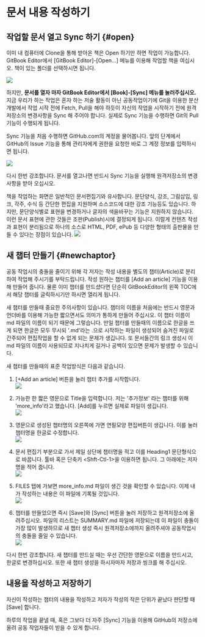 # 문서 내용 작성하기

## 작업할 문서 열고 Sync 하기 {#open}

이미 내 컴퓨터에 Clone을 통해 받아온 책은 Open 하기만 하면 작업이 가능합니다. GitBook Editor에서 \[GitBook Editor\]-\[Open...\] 메뉴를 이용해 작업할 책을 여십시오. 책이 있는 폴더를 선택하시면 됩니다.

![](/assets/gitbook_open.png)

하지만, **문서를 열자 마자  GitBook Editor에서 \[Book\]-\[Sync\] 메뉴를 눌러주십시오.** 지금 우리가 하는 작업은 혼자 하는 저술 활동이 아닌 공동작업이기에 Git을 이용한 분산개발에서 작업 시작 전에 Fetch, Pull을 해야 하듯이 자신의 작업을 시작하기 전에 원격저장소의 변경사항을 Sync 해 주어야 합니다. 실제로 Sync 기능을 수행하면 Git의 Pull 기능이 수행되게 됩니다.

Sync 기능을 처음 수행하면 GitHub.com의 계정을 물어봅니다. 앞의 단계에서 GitHub의 Issue 기능을 통해 관리자에게 권한을 요청한 바로 그 계정 정보를 입력하시면 됩니다.

![](/assets/github_login.png)

다시 한번 강조합니다. 문서를 열고나면 반드시 Sync 기능을 실행해 원격저장소의 변경사항을 받아 오십시오.

책을 작업하는 화면은 일반적인 문서편집기와 유사합니다. 문단양식, 강조, 그림삽입, 링크, 각주, 수식 등 간단한 편집을 지원하며 소스코드에 대한 강조 기능등도 있습니다. 하지만, 문단양식별로 표현을 변경하거나 글자의 색을바꾸는 기능은 지원하지 않습니다. 이런 문서 표현에 관한 것들은 조판\(Publish\)시에 결정되게 됩니다. 이럴게 컨텐츠 작성과 표현이 분리됨으로 하나의 소스로 HTML, PDF, ePub 등 다양한 형태의 출판물을 만들 수 있다는 장점이 있습니다. ![](/assets/open_book.png)

## 새 챕터 만들기 {#newchaptor}

공동 작업시의 충돌을 줄이기 위해 각 저자는 작성 내용을 별도의 챕터\(Article\)로 분리하여 작업해 주시기를 부탁드립니다. 작성 원하는 챕터를 \[Add an article\] 기능을 이용해 만들어 줍니다. 물론 이미 챕터를 만드셨다면 단순히 GitBookEditor의 왼쪽 TOC에서 해당 챕터를 글릭하시기만 하시면 열리게 됩니다.

새 챕터를 만들때 중요한 주의사항이 있습니다. 챕터의 이름을 처음에는 반드시 영문과 언더바를 이용해 가능한 짧으면서도 의미가 통하게 만들어 주십시오. 이 챕터 이름이 md 파일의 이름이 되기 때문에 그렇습니다. 만일 챕터를 만들때의 이름으로 한글을 쓰게 되면 한글은 모두 무시되 '.md'라는 .으로 시작하는 파일이 생성되어 숨겨진 파일로 간주되어 편집작업을 할 수 없게 되는 문제가 생깁니다. 또 문서들간의 링크 생성시 이 md 파일의 이름이 사용되므로 지나치게 길거나 공백이 있으면 문제가 발생할 수 있습니다.

새 챕터를 만들때의 표준 작업방식은 다음과 같습니다.

1. \[+Add an article\] 버튼을 눌러 챕터 추가를 시작합니다.  
   ![](/assets/add_article.png)

2. 가능한 한 짧은 영문으로 Title을 입력합니다. 저는 '추가정보' 라는 챕터를 위해 'more\_info'라고 했습니다. \[Add\]를 누르면 실제로 파일이 생깁니다.  
   ![](/assets/article_title.png)

3. 영문으로 생성된 챕터명의 오른쪽에 가면 연필모양 편집버튼이 생깁니다. 이를 눌러 챕터명을 한글로 수정합니다.  
   ![](/assets/chapter_rename.png)

4. 문서 편집기 부분으로 가서 제일 상단에 챕터명을 적고 이를 Heading1 문단형식으로 바꿉니다. 툴바 혹은 단축키 &lt;Shft-Ctl-1&gt;을 이용하면 됩니다. 그 아래에는 저자명을 적어 줍니다.  
   ![](/assets/chptor_h1.png)

5. FILES 탭에 가보면 more\_info.md 파일이 생긴 것을 확인할 수 있습니다. 이제 내가 작성하는 내용은 이 파일에 기록될 것입니다.  
   ![](/assets/article_files.png)

6. 챕터를 만들었으면 즉시 \[Save\]와 \[Sync\] 버튼을 눌러 저장하고 원격저장소에 올려주십시오. 파일의 리스트는 SUMMARY.md 파일에 저장되는데 이 파일이 충돌이 가장 많이 발생하므로 새 챕터 생성 즉시 원격저장소에까지 올려주셔야 공동작업시의 충돌을 줄일 수 있습니다.  
   ![](/assets/chaptor_save_sync.png)

다시 한번 강조합니다. 새 챕터를 만드실 때는 우선 간단한 영문으로 이름을 만드시고, 한글로 변경하십시오. 또한 새 챕터 생성을 하시자마자 저장과 씽크를 해 주십시오.

## 내용을 작성하고 저장하기

자신이 작성하는 챕터의 내용을 작성하고 저자가 작성의 작은 단위가 끝났다 판단할 때 \[Save\] 합니다.

하루의 작업을 끝낼 때, 혹은 그보다 더 자주 \[Sync\] 기능을 이용해 GitHub의 저장소에 올려 공동 작업자들이 받을 수 있게 합니다.

